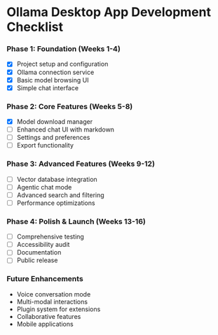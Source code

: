 # Ollama Desktop App Development Checklist

### Phase 1: Foundation (Weeks 1-4)

- [x] Project setup and configuration
- [x] Ollama connection service
- [x] Basic model browsing UI
- [x] Simple chat interface

### Phase 2: Core Features (Weeks 5-8)

- [x] Model download manager
- [ ] Enhanced chat UI with markdown
- [ ] Settings and preferences
- [ ] Export functionality

### Phase 3: Advanced Features (Weeks 9-12)

- [ ] Vector database integration
- [ ] Agentic chat mode
- [ ] Advanced search and filtering
- [ ] Performance optimizations

### Phase 4: Polish & Launch (Weeks 13-16)

- [ ] Comprehensive testing
- [ ] Accessibility audit
- [ ] Documentation
- [ ] Public release

### Future Enhancements

- Voice conversation mode
- Multi-modal interactions
- Plugin system for extensions
- Collaborative features
- Mobile applications

